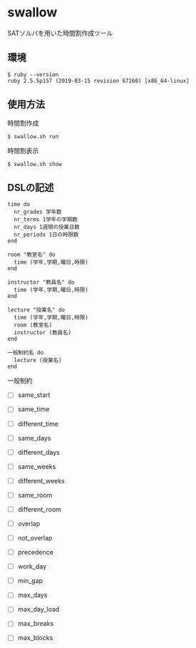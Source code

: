 # swallow
SATソルバを用いた時間割作成ツール

## 環境

```
$ ruby --version
ruby 2.5.5p157 (2019-03-15 revision 67260) [x86_64-linux]
```

## 使用方法
時間割作成

```
$ swallow.sh run
```

時間割表示

```
$ swallow.sh show
```

## DSLの記述

```
time do
  nr_grades 学年数
  nr_terms 1学年の学期数
  nr_days 1週間の授業日数
  nr_periods 1日の時限数
end

room "教室名" do
  time (学年,学期,曜日,時限)
end

instructor "教員名" do
  time (学年,学期,曜日,時限)
end

lecture "授業名" do
  time (学年,学期,曜日,時限)
  room (教室名)
  instructor (教員名)
end

一般制約名 do
  lecture (授業名)
end
```

一般制約
- [ ] same_start
- [ ] same_time
- [ ] different_time
- [ ] same_days
- [ ] different_days
- [ ] same_weeks
- [ ] different_weeks
- [ ] same_room
- [ ] different_room
- [ ] overlap
- [ ] not_overlap
- [ ] precedence
- [ ] work_day
- [ ] min_gap
- [ ] max_days
- [ ] max_day_load
- [ ] max_breaks
- [ ] max_blocks

